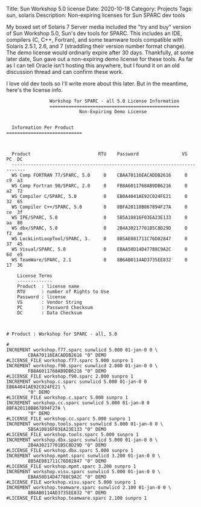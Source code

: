 Title: Sun Workshop 5.0 license
Date: 2020-10-18
Category: Projects
Tags: sun, solaris
Description: Non-expiring licenses for Sun SPARC dev tools

My boxed set of Solaris 7 Server media included the "try and buy" version of Sun Workshop 5.0, Sun's dev tools for SPARC. This includes an IDE, compilers (C, C++, Fortran), and some teamware tools compatible with Solaris 2.5.1, 2.6, and 7 (straddling their version number format change). The demo license would ordinarly expire after 30 days. Thankfully, at some later date, Sun gave out a non-expiring demo license for these tools. As far as I can tell Oracle isn't hosting this anywhere, but I found it on an old discussion thread and can confirm these work.

I love old dev tools so I'll write more about this later. But in the meantime, here's the license info.

```
                Workshop for SPARC - all 5.0 License Information                
                ================================================                
                           Non-Expiring Demo License                                  


  Information Per Product
============================



  Product                         RTU    Password                VS    PC  DC
  ---------------------------------------------------------------------------
  WS Comp FORTRAN 77/SPARC, 5.0     0    CBAA70116EACADDB2616     0    c9  a3
  WS Comp Fortran 90/SPARC, 2.0     0    FB8A6011768AB9DB6216     0    a2  72
  WS Compiler C/SPARC, 5.0          0    EB0A4041AE92C024FE21     0    32  65
  WS Compiler C++/SPARC, 5.0        0    8BFA20110B867894F27A     0    ce  3f
  WS IPE/SPARC, 5.0                 0    5B5A10816F03EA23E133     0    aa  80
  WS dbx/SPARC, 5.0                 0    2B4A30217701B5C8D29D     0    f2  ae
  WS LockLintLoopTool/SPARC, 3.     0    8B5AE081711C76D82847     0    37  45
  WS Visual/SPARC, 5.0              0    EBAA50D14D47788C9A2C     0    6d  e5
  WS TeamWare/SPARC, 2.1            0    8B6AB0114AD3735EE832     0    17  36

    License Terms
    -------------
    Product  : license name
    RTU      : number of Rights to Use
    Password : license
    VS       : Vendor String
    PC       : Password Checksum
    DC       : Data Checksum



# Product : Workshop for SPARC - all, 5.0

#
INCREMENT workshop.f77.sparc sunwlicd 5.000 01-jan-0 0 \
        CBAA70116EACADDB2616 "0" DEMO
#LICENSE_FILE workshop.f77.sparc 5.000 sunpro 1
INCREMENT workshop.f90.sparc sunwlicd 2.000 01-jan-0 0 \
        FB8A6011768AB9DB6216 "0" DEMO
#LICENSE_FILE workshop.f90.sparc 2.000 sunpro 1
INCREMENT workshop.c.sparc sunwlicd 5.000 01-jan-0 0 EB0A4041AE92C024FE21 \
        "0" DEMO
#LICENSE_FILE workshop.c.sparc 5.000 sunpro 1
INCREMENT workshop.cc.sparc sunwlicd 5.000 01-jan-0 0 8BFA20110B867894F27A \
        "0" DEMO
#LICENSE_FILE workshop.cc.sparc 5.000 sunpro 1
INCREMENT workshop.tools.sparc sunwlicd 5.000 01-jan-0 0 \
        5B5A10816F03EA23E133 "0" DEMO
#LICENSE_FILE workshop.tools.sparc 5.000 sunpro 1
INCREMENT workshop.dbx.sparc sunwlicd 5.000 01-jan-0 0 \
        2B4A30217701B5C8D29D "0" DEMO
#LICENSE_FILE workshop.dbx.sparc 5.000 sunpro 1
INCREMENT workshop.mpmt.sparc sunwlicd 3.200 01-jan-0 0 \
        8B5AE081711C76D82847 "0" DEMO
#LICENSE_FILE workshop.mpmt.sparc 3.200 sunpro 1
INCREMENT workshop.visu.sparc sunwlicd 5.000 01-jan-0 0 \
        EBAA50D14D47788C9A2C "0" DEMO
#LICENSE_FILE workshop.visu.sparc 5.000 sunpro 1
INCREMENT workshop.teamware.sparc sunwlicd 2.100 01-jan-0 0 \
        8B6AB0114AD3735EE832 "0" DEMO
#LICENSE_FILE workshop.teamware.sparc 2.100 sunpro 1
```